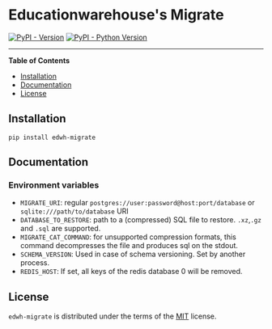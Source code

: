 # Educationwarehouse's Migrate

[![PyPI - Version](https://img.shields.io/pypi/v/edwh-migrate.svg)](https://pypi.org/project/edwh-migrate)
[![PyPI - Python Version](https://img.shields.io/pypi/pyversions/edwh-migrate.svg)](https://pypi.org/project/edwh-migrate)

-----

**Table of Contents**

- [Installation](#installation)
- [Documentation](#documentation)
- [License](#license)

## Installation

```console
pip install edwh-migrate
```

## Documentation

### Environment variables

* `MIGRATE_URI`: regular `postgres://user:password@host:port/database` or `sqlite:///path/to/database` URI
* `DATABASE_TO_RESTORE`: path to a (compressed) SQL file to restore. `.xz`,`.gz` and `.sql` are supported.  
* `MIGRATE_CAT_COMMAND`: for unsupported compression formats, this command decompresses the file and produces sql on the stdout. 
* `SCHEMA_VERSION`: Used in case of schema versioning. Set by another process.
* `REDIS_HOST`: If set, all keys of the redis database 0 will be removed. 


## License

`edwh-migrate` is distributed under the terms of the [MIT](https://spdx.org/licenses/MIT.html) license.
